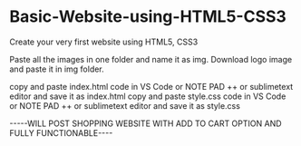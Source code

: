 # Basic-Website-using-HTML5-CSS3
Create your very first website using HTML5, CSS3

Paste all the images in one folder and name it as img.
Download logo image and paste it in img folder.

copy and paste index.html code in VS Code or NOTE PAD ++ or sublimetext editor and save it as index.html
copy and paste style.css code in VS Code or NOTE PAD ++ or sublimetext editor and save it as style.css


-----WILL POST SHOPPING WEBSITE WITH ADD TO CART OPTION AND FULLY FUNCTIONABLE----

